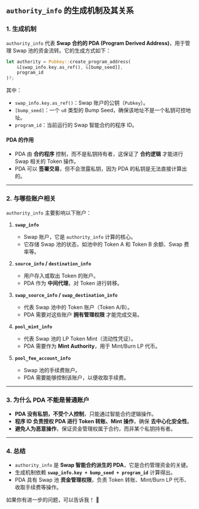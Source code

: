 ## **`authority_info` 的生成机制及其关系**  

### **1. 生成机制**  
`authority_info` 代表 **Swap 合约的 PDA (Program Derived Address)**，用于管理 Swap 池的资金流转。它的生成方式如下：  

```rust
let authority = Pubkey::create_program_address(
    &[swap_info.key.as_ref(), &[bump_seed]],
    program_id
)?;
```

其中：  
- `swap_info.key.as_ref()`：Swap 账户的公钥（`Pubkey`）。  
- `[bump_seed]`：一个 `u8` 类型的 Bump Seed，确保该地址不是一个私钥可控地址。  
- `program_id`：当前运行的 Swap 智能合约的程序 ID。  

#### **PDA 的作用**  
- PDA 由 **合约程序** 控制，而不是私钥持有者，这保证了 **合约逻辑** 才能进行 Swap 相关的 Token 操作。  
- PDA 可以 **签署交易**，但不会泄露私钥，因为 PDA 的私钥是无法直接计算出的。  

---  

### **2. 与哪些账户相关**  
`authority_info` 主要影响以下账户：  

1. **`swap_info`**  
   - Swap 账户，它是 `authority_info` 计算的核心。  
   - 它存储 Swap 池的状态，如池中的 Token A 和 Token B 余额、Swap 费率等。  

2. **`source_info` / `destination_info`**  
   - 用户存入或取出 Token 的账户。  
   - PDA 作为 **中间代理**，对 Token 进行转移。  

3. **`swap_source_info` / `swap_destination_info`**  
   - 代表 Swap 池中的 Token 账户（Token A/B）。  
   - PDA 需要对这些账户 **拥有管理权限** 才能完成交易。  

4. **`pool_mint_info`**  
   - 代表 Swap 池的 LP Token Mint（流动性凭证）。  
   - PDA 需要作为 **Mint Authority**，用于 Mint/Burn LP 代币。  

5. **`pool_fee_account_info`**  
   - Swap 池的手续费账户。  
   - PDA 需要能够控制该账户，以便收取手续费。  

---  

### **3. 为什么 PDA 不能是普通账户**  
- **PDA 没有私钥，不受个人控制**，只能通过智能合约逻辑操作。  
- **程序 ID 负责授权 PDA 进行 Token 转账、Mint 操作**，确保 **去中心化安全性**。  
- **避免人为恶意操作**，保证资金管理权属于合约，而非某个私钥持有者。  

---  

### **4. 总结**  
- `authority_info` 是 **Swap 智能合约派生的 PDA**，它是合约管理资金的关键。  
- 生成机制依赖 **`swap_info.key + bump_seed + program_id`** 计算得出。  
- PDA 具有 Swap 池 **资金管理权限**，负责 Token 转账、Mint/Burn LP 代币、收取手续费等操作。  

如果你有进一步的问题，可以告诉我！ 🚀

